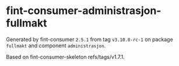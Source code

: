 # fint-consumer-administrasjon-fullmakt

Generated by fint-consumer `2.5.1` from tag `v3.10.0-rc-1` on package `fullmakt` and component `administrasjon`.

Based on fint-consumer-skeleton refs/tags/v1.7.1.

